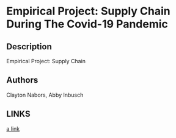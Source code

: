 # Empirical Project: Supply Chain During The Covid-19 Pandemic

## Description 
Empirical Project: Supply Chain

## Authors
Clayton Nabors, Abby Inbusch

## LINKS
[a link](https://github.com/claytonnabors/EconGrowthUG-Fall-2022-The-Slipping-of-Shipping-Supply-Chain/blob/main/ECON%204362%20Empirical%20Project%20(Final).html)
